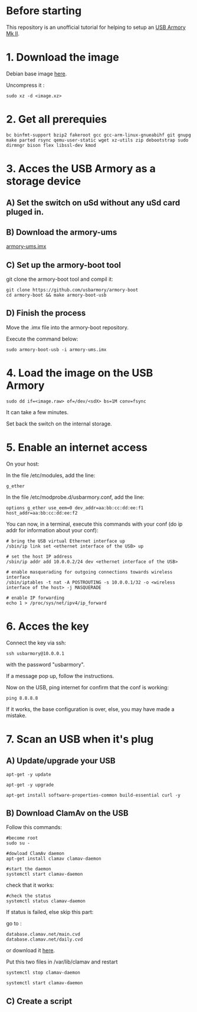 # Before starting
This repository is an unofficial tutorial for helping to setup an [USB Armory Mk II](https://github.com/usbarmory/usbarmory/wiki/Mk-II-Introduction).

# 1. Download the image
Debian base image [here](https://github.com/usbarmory/usbarmory/wiki/Available-images).

Uncompress it :

    sudo xz -d <image.xz>

# 2. Get all prerequies

    bc binfmt-support bzip2 fakeroot gcc gcc-arm-linux-gnueabihf git gnupg make parted rsync qemu-user-static wget xz-utils zip debootstrap sudo dirmngr bison flex libssl-dev kmod
    
# 3. Acces the USB Armory as a storage device
## A) Set the switch on uSd without any uSd card pluged in.

## B) Download the armory-ums
[armory-ums.imx](https://github.com/usbarmory/armory-ums/releases)

## C) Set up the armory-boot tool
git clone the armory-boot tool and compil it:

    git clone https://github.com/usbarmory/armory-boot
    cd armory-boot && make armory-boot-usb
    
## D) Finish the process
Move the .imx file into the armory-boot repository.

Execute the command below:

    sudo armory-boot-usb -i armory-ums.imx
    
# 4. Load the image on the USB Armory

    sudo dd if=<image.raw> of=/dev/<sdX> bs=1M conv=fsync

It can take a few minutes.

Set back the switch on the internal storage.

# 5. Enable an internet access
On your host:

In the file /etc/modules, add the line:

    g_ether
    
In the file /etc/modprobe.d/usbarmory.conf, add the line:

    options g_ether use_eem=0 dev_addr=aa:bb:cc:dd:ee:f1 host_addr=aa:bb:cc:dd:ee:f2
    
You can now, in a terminal, execute this commands with your conf (do ip addr for information about your conf):

    # bring the USB virtual Ethernet interface up
    /sbin/ip link set <ethernet interface of the USB> up
    
    # set the host IP address
    /sbin/ip addr add 10.0.0.2/24 dev <ethernet interface of the USB>
    
    # enable masquerading for outgoing connections towards wireless interface
    /sbin/iptables -t nat -A POSTROUTING -s 10.0.0.1/32 -o <wireless interface of the host> -j MASQUERADE
    
    # enable IP forwarding
    echo 1 > /proc/sys/net/ipv4/ip_forward


# 6. Acces the key
Connect the key via ssh:

    ssh usbarmory@10.0.0.1
    
with the password "usbarmory".

If a message pop up, follow the instructions.

Now on the USB, ping internet for confirm that the conf is working:

    ping 8.8.8.8
    
If it works, the base configuration is over, else, you may have made a mistake.

# 7. Scan an USB when it's plug
## A) Update/upgrade your USB

    apt-get -y update
    
    apt-get -y upgrade
    
    apt-get install software-properties-common build-essential curl -y

## B) Download ClamAv on the USB
Follow this commands:

    #become root
    sudo su -
    
    #dowload ClamAv daemon
    apt-get install clamav clamav-daemon
    
    #start the daemon
    systemctl start clamav-daemon

check that it works:

    #check the status
    systemctl status clamav-daemon
    
If status is failed, else skip this part:

go to :

    database.clamav.net/main.cvd
    database.clamav.net/daily.cvd
    
or download it [here](https://github.com/P4ti3nn3/USB-Armory-Setup/releases/tag/cvd).
    
Put this two files in /var/lib/clamav and restart

    systemctl stop clamav-daemon
    
    systemctl start clamav-daemon
    
## C) Create a script

    
   
    
        
    

